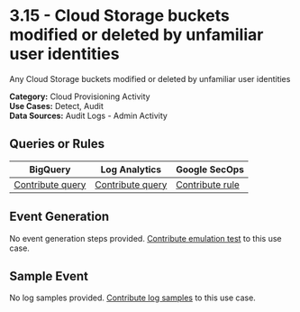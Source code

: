 # 3.15 - Cloud Storage buckets modified or deleted by unfamiliar user identities
Any Cloud Storage buckets modified or deleted by unfamiliar user identities


**Category:** Cloud Provisioning Activity
</br>
**Use Cases:** Detect, Audit
</br>
**Data Sources:** Audit Logs - Admin Activity
</br>



## Queries or Rules
BigQuery | Log Analytics | Google SecOps
--- | --- | ---
[Contribute query](../../CONTRIBUTING.md) | [Contribute query](../../CONTRIBUTING.md) | [Contribute rule](../../CONTRIBUTING.md)

## Event Generation
No event generation steps provided. [Contribute emulation test](../../CONTRIBUTING.md) to this use case.

## Sample Event
No log samples provided. [Contribute log samples](../../CONTRIBUTING.md) to this use case.

